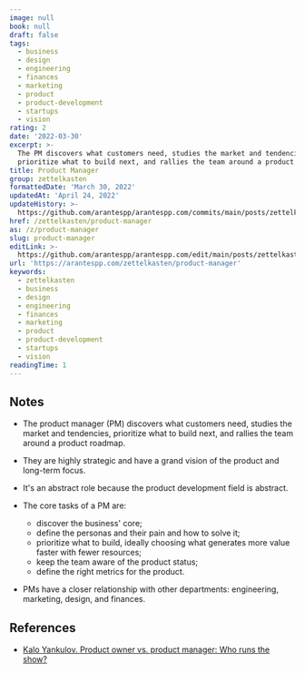 ```yaml
---
image: null
book: null
draft: false
tags:
  - business
  - design
  - engineering
  - finances
  - marketing
  - product
  - product-development
  - startups
  - vision
rating: 2
date: '2022-03-30'
excerpt: >-
  The PM discovers what customers need, studies the market and tendencies,
  prioritize what to build next, and rallies the team around a product roadmap.
title: Product Manager
group: zettelkasten
formattedDate: 'March 30, 2022'
updatedAt: 'April 24, 2022'
updateHistory: >-
  https://github.com/arantespp/arantespp.com/commits/main/posts/zettelkasten/product-manager.md
href: /zettelkasten/product-manager
as: /z/product-manager
slug: product-manager
editLink: >-
  https://github.com/arantespp/arantespp.com/edit/main/posts/zettelkasten/product-manager.md
url: 'https://arantespp.com/zettelkasten/product-manager'
keywords:
  - zettelkasten
  - business
  - design
  - engineering
  - finances
  - marketing
  - product
  - product-development
  - startups
  - vision
readingTime: 1
---
```


## Notes

- The product manager (PM) discovers what customers need, studies the market and tendencies, prioritize what to build next, and rallies the team around a product roadmap.

- They are highly strategic and have a grand vision of the product and long-term focus.

- It's an abstract role because the product development field is abstract.

- The core tasks of a PM are:

  - discover the business' core;
  - define the personas and their pain and how to solve it;
  - prioritize what to build, ideally choosing what generates more value faster with fewer resources;
  - keep the team aware of the product status;
  - define the right metrics for the product.

- PMs have a closer relationship with other departments: engineering, marketing, design, and finances.

## References

- [Kalo Yankulov. Product owner vs. product manager: Who runs the show?](https://www.productboard.com/blog/product-owner-vs-product-manager/)
